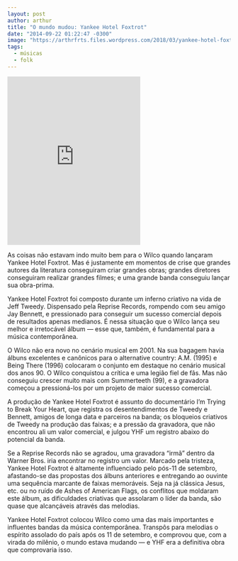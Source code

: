 ```yaml
---
layout: post
author: arthur
title: "O mundo mudou: Yankee Hotel Foxtrot"
date: "2014-09-22 01:22:47 -0300"
image: "https://arthrfrts.files.wordpress.com/2018/03/yankee-hotel-foxtrot.jpg"
tags:
  - músicas
  - folk
---
```


<iframe src="https://open.spotify.com/embed/album/0rPtXOMN42nsLDiShvGamv" height="380" frameborder="0" allowtransparency="true"></iframe>

As coisas não estavam indo muito bem para o Wilco quando lançaram Yankee Hotel Foxtrot. Mas é justamente em momentos de crise que grandes autores da literatura conseguiram criar grandes obras; grandes diretores conseguiram realizar grandes filmes; e uma grande banda conseguiu lançar sua obra-prima.

Yankee Hotel Foxtrot foi composto durante um inferno criativo na vida de Jeff Tweedy. Dispensado pela Reprise Records, rompendo com seu amigo Jay Bennett, e pressionado para conseguir um sucesso comercial depois de resultados apenas medianos. É nessa situação que o Wilco lança seu melhor e irretocável álbum — esse que, também, é fundamental para a música contemporânea.

O Wilco não era novo no cenário musical em 2001. Na sua bagagem havia álbuns excelentes e canônicos para o alternative country: A.M. (1995) e Being There (1996) colocaram o conjunto em destaque no cenário musical dos anos 90. O Wilco conquistou a crítica e uma legião fiel de fãs. Mas não conseguiu crescer muito mais com Summerteeth (99), e a gravadora começou a pressioná-los por um projeto de maior sucesso comercial.

A produção de Yankee Hotel Foxtrot é assunto do documentário I’m Trying to Break Your Heart, que registra os desentendimentos de Tweedy e Bennett, amigos de longa data e parceiros na banda; os bloqueios criativos de Tweedy na produção das faixas; e a pressão da gravadora, que não encontrou ali um valor comercial, e julgou YHF um registro abaixo do potencial da banda.

Se a Reprise Records não se agradou, uma gravadora “irmã” dentro da Warner Bros. iria encontrar no registro um valor. Marcado pela tristeza, Yankee Hotel Foxtrot é altamente influenciado pelo pós-11 de setembro, afastando-se das propostas dos álbuns anteriores e entregando ao ouvinte uma sequência marcante de faixas memoráveis. Seja na já clássica Jesus, etc. ou no ruído de Ashes of American Flags, os conflitos que moldaram este álbum, as dificuldades criativas que assolaram o líder da banda, são quase que alcançáveis através das melodias.

Yankee Hotel Foxtrot colocou Wilco como uma das mais importantes e influentes bandas da música contemporânea. Transpôs para melodias o espírito assolado do país após os 11 de setembro, e comprovou que, com a virada do milênio, o mundo estava mudando — e YHF era a definitiva obra que comprovaria isso.

